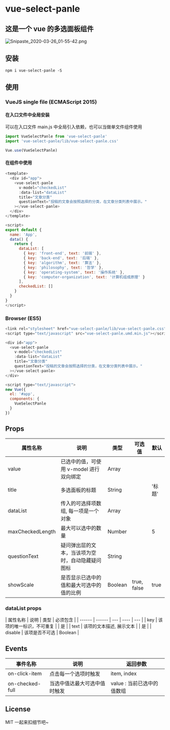 # vue-select-panle

## 这是一个 vue 的多选面板组件

![Snipaste_2020-03-26_01-55-42.png](http://ww1.sinaimg.cn/large/006iQgpIgy1gd6pqpnjtoj30hi0dgt95.jpg)

## 安装

```shell
npm i vue-select-panle -S
```

## 使用

### VueJS single file (ECMAScript 2015)

#### 在入口文件中全局安装

可以在入口文件 main.js 中全局引入依赖，也可以当做单文件组件使用

```javascript
import VueSelectPanle from 'vue-select-panle'
import 'vue-select-panle/lib/vue-select-panle.css'

Vue.use(VueSelectPanle)
```

#### 在组件中使用

```javascript
<template>
  <div id="app">
    <vue-select-panle
      v-model="checkedList"
      :data-list="dataList"
      title="文章分类"
      questionText="投稿的文章会按照选择的分类，在文章分类列表中展示。"
    ></vue-select-panle>
  </div>
</template>

<script>
export default {
  name: 'App',
  data() {
    return {
      dataList: [
        { key: 'front-end', text: '前端' },
        { key: 'back-end', text: '后端' },
        { key: 'algorithm', text: '算法' },
        { key: 'philosophy', text: '哲学' },
        { key: 'operating-system', text: '操作系统' },
        { key: 'computer-organization', text: '计算机组成原理' }
      ],
      checkedList: []
    }
  }
}
</script>
```

### Browser (ES5)

```javascript
<link rel="stylesheet" href="vue-select-panle/lib/vue-select-panle.css">
<script type="text/javascript" src="vue-select-panle.umd.min.js"></script>

<div id="app">
  <vue-select-panle
    v-model="checkedList"
    :data-list="dataList"
    title="文章分类"
    questionText="投稿的文章会按照选择的分类，在文章分类列表中展示。"
  ></vue-select-panle>
</div>

<script type="text/javascript">
new Vue({
  el: '#app',
  components: {
    VueSelectPanle
  }
})
```

## Props

| 属性名称 | 说明 | 类型 | 可选值 | 默认 |
| ------ | ------ | --- | ---- | --- |
| value | 已选中的值，可使用 v-model 进行双向绑定 | Array |
| title | 多选面板的标题 | String | | '标题' |
| dataList | 传入的可选择项数组, 每一项是一个对象 | Array |
| maxCheckedLength | 最大可以选中的数量 | Number | | 5 |
| questionText | 疑问弹出层的文本，当该项为空时，自动隐藏疑问图标 | String |
| showScale | 是否显示已选中的值和最大可选中的值的比例 | Boolean | true, false | true |

### dataList props

| 属性名称 | 说明 | 类型 | 必须包含 |
| ------ | ------ | --- | ---- | --- |
| key | 该项的唯一标识，不可重复 | | 是 |
| text | 该项的文本描述, 展示文本 | | 是 |
| disable | 该项是否不可选 | Boolean |



## Events

| 事件名称 | 说明 | 返回参数 |
| ------ | ---- | --- |
| on-click-item | 点击每一个选项时触发 | item, index |
| on-checked-full | 当选中值达最大可选中值时触发 | value : 当前已选中的值数组 |

## License

MIT 一起来扣细节吧~
